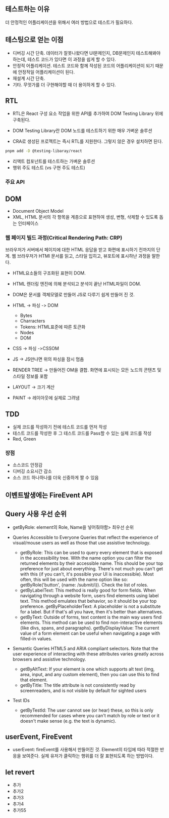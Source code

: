 ## 테스트하는 이유

더 안정적인 어플리케이션을 위해서 여러 방법으로 테스트가 필요하다.

## 테스팅으로 얻는 이점

- 디버깅 시간 단축. 데이터가 잘못나왔다면 UI문제인지, DB문제인지 테스트해봐야하는데, 테스트 코드가 있다면 이 과정을 쉽게 할 수 있다.
- 안정적 어플리케이션. 테스트 코드와 함께 작성된 코드의 어플리케이션이 되기 때문에 안정적일 어플리케이션이 된다.
- 재설계 시간 단축.
- 기타. 무엇가를 더 구현해야할 때 더 용이하게 할 수 있다.

## RTL

- RTL은 React 구성 요소 작업을 위한 API를 추가하여 DOM Testing Library 위에 구축된다.

- DOM Testing Library란 DOM 노드를 테스트하기 위한 매우 가벼운 솔루션
- CRA로 생성된 프로젝트는 즉시 RTL를 지원한다. 그렇지 않은 경우 설치하면 된다.

```bash
pnpm add -D @testing-libaray/react
```

- 리액트 컴포넌트를 테스트하는 가벼운 솔루션
- 행위 주도 테스트 (vs 구현 주도 테스트)

### 주요 API


## DOM

- Document Object Model
- XML, HTML 문서의 각 항목을 계층으로 표현하여 생성, 변형, 삭제할 수 있도록 돕는 인터페이스

### 웹 페이지 빌드 과정(Critical Rendering Path: CRP)

브라우저가 서버에서 페이지에 대한 HTML 응답을 받고 화편에 표시하기 전까지의 단계. 웹 브라우저가 HTMl 문서를 읽고, 스타일 입히고, 뷰포트에 표시하난 과정을 말한다.

- HTML요소들의 구조화된 표현이 DOM.
- HTML 렌더링 엔진에 의해 분석되고 분석이 끝난 HTML파일이 DOM.
- DOM은 문서를 객체모델로 만들어 JS로 다루기 쉽게 만들어 진 것.

- HTML -> 파싱 -> DOM
  - Bytes
  - Charracters
  - Tokens: HTML표준에 따른 토큰화
  - Nodes
  - DOM
- CSS -> 파싱 ->CSSOM
- JS -> JS만나면 위의 파싱을 잠시 멈춤

- RENDER TREE -> 만들어진 OM을 결합. 화면에 표시되는 모든 노드의 콘텐츠 및 스타일 정보를 포함
- LAYOUT -> 크기 계산
- PAINT -> 레이아웃에 실제로 그려냄

## TDD

- 실제 코드를 작성하기 전에 테스트 코드를 먼저 작성
- 테스트 코드를 작성한 후 그 테스트 코드를 Pass할 수 있는 실제 코드를 작성
- Red, Green

### 장점

- 소스코드 안정감
- 디버깅 소요시간 감소
- 소스 코드 하나하나를 더욱 신중하게 짤 수 있음

## 이벤트발생에는 FireEvent API

## Query 사용 우선 순위

- getByRole: element의 Role, Name을 넣어줘야함> 최우선 순위

- Queries Accessible to Everyone Queries that reflect the experience of visual/mouse users as well as those that use assistive technology.
  - getByRole: This can be used to query every element that is exposed in the accessibility tree. With the name option you can filter the returned elements by their accessible name. This should be your top preference for just about everything. There's not much you can't get with this (if you can't, it's possible your UI is inaccessible). Most often, this will be used with the name option like so: getByRole('button', {name: /submit/i}). Check the list of roles.
  - getByLabelText: This method is really good for form fields. When navigating through a website form, users find elements using label text. This method emulates that behavior, so it should be your top preference.
  getByPlaceholderText: A placeholder is not a substitute for a label. But if that's all you have, then it's better than alternatives.
  - getByText: Outside of forms, text content is the main way users find elements. This method can be used to find non-interactive elements (like divs, spans, and paragraphs).
  getByDisplayValue: The current value of a form element can be useful when navigating a page with filled-in values.

- Semantic Queries HTML5 and ARIA compliant selectors. Note that the user experience of interacting with these attributes varies greatly across browsers and assistive technology.
  - getByAltText: If your element is one which supports alt text (img, area, input, and any custom element), then you can use this to find that element.
  - getByTitle: The title attribute is not consistently read by screenreaders, and is not visible by default for sighted users
- Test IDs
  - getByTestId: The user cannot see (or hear) these, so this is only recommended for cases where you can't match by role or text or it doesn't make sense (e.g. the text is dynamic).


## userEvent, FireEvent

- userEvent: fireEvent를 사용해서 만들어진 것.  Element의 타입에 따라 적절한 반응을 보여준다. 실제 유저가 클릭하는 행위를 더 잘 표현되도록 하는 방법이다.

## let revert

- 추가
- 추가2
- 추가3
- 추가4
- 추가55
